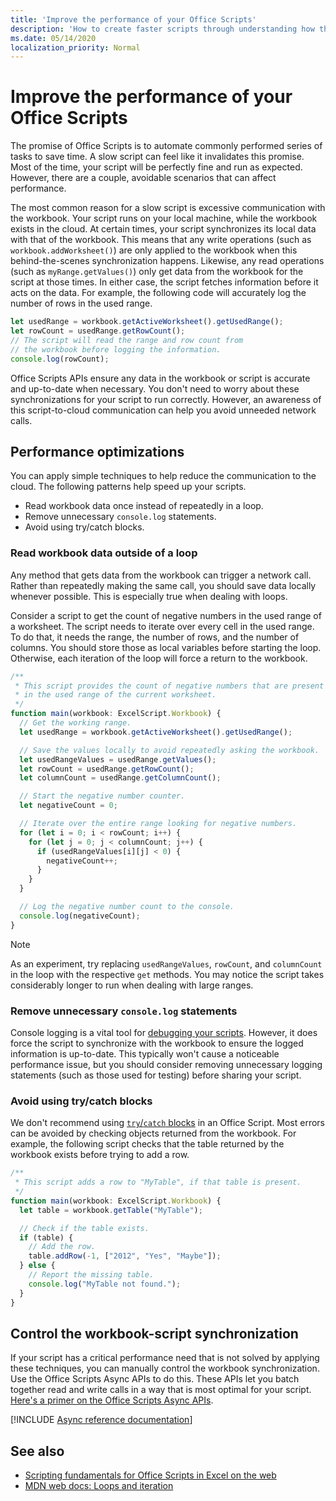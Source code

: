 ```yaml
---
title: 'Improve the performance of your Office Scripts'
description: 'How to create faster scripts through understanding how the script communicates with the Excel workbook.'
ms.date: 05/14/2020
localization_priority: Normal
---
```


# Improve the performance of your Office Scripts

The promise of Office Scripts is to automate commonly performed series of tasks to save time. A slow script can feel like it invalidates this promise. Most of the time, your script will be perfectly fine and run as expected. However, there are a couple, avoidable scenarios that can affect performance.

The most common reason for a slow script is excessive communication with the workbook. Your script runs on your local machine, while the workbook exists in the cloud. At certain times, your script synchronizes its local data with that of the workbook. This means that any write operations (such as `workbook.addWorksheet()`) are only applied to the workbook when this behind-the-scenes synchronization happens. Likewise, any read operations (such as `myRange.getValues()`) only get data from the workbook for the script at those times. In either case, the script fetches information before it acts on the data. For example, the following code will accurately log the number of rows in the used range.

```TypeScript
let usedRange = workbook.getActiveWorksheet().getUsedRange();
let rowCount = usedRange.getRowCount();
// The script will read the range and row count from
// the workbook before logging the information.
console.log(rowCount);
```

Office Scripts APIs ensure any data in the workbook or script is accurate and up-to-date when necessary. You don't need to worry about these synchronizations for your script to run correctly. However, an awareness of this script-to-cloud communication can help you avoid unneeded network calls.

## Performance optimizations

You can apply simple techniques to help reduce the communication to the cloud. The following patterns help speed up your scripts.

- Read workbook data once instead of repeatedly in a loop.
- Remove unnecessary `console.log` statements.
- Avoid using try/catch blocks.

### Read workbook data outside of a loop

Any method that gets data from the workbook can trigger a network call. Rather than repeatedly making the same call, you should save data locally whenever possible. This is especially true when dealing with loops.

Consider a script to get the count of negative numbers in the used range of a worksheet. The script needs to iterate over every cell in the used range. To do that, it needs the range, the number of rows, and the number of columns. You should store those as local variables before starting the loop. Otherwise, each iteration of the loop will force a return to the workbook.

```TypeScript
/**
 * This script provides the count of negative numbers that are present
 * in the used range of the current worksheet.
 */
function main(workbook: ExcelScript.Workbook) {
  // Get the working range.
  let usedRange = workbook.getActiveWorksheet().getUsedRange();

  // Save the values locally to avoid repeatedly asking the workbook.
  let usedRangeValues = usedRange.getValues();
  let rowCount = usedRange.getRowCount();
  let columnCount = usedRange.getColumnCount();

  // Start the negative number counter.
  let negativeCount = 0;

  // Iterate over the entire range looking for negative numbers.
  for (let i = 0; i < rowCount; i++) {
    for (let j = 0; j < columnCount; j++) {
      if (usedRangeValues[i][j] < 0) {
        negativeCount++;
      }
    }
  }

  // Log the negative number count to the console.
  console.log(negativeCount);
}
```

> [!NOTE]
> As an experiment, try replacing `usedRangeValues`, `rowCount`, and `columnCount` in the loop with the respective `get` methods. You may notice the script takes considerably longer to run when dealing with large ranges.

### Remove unnecessary `console.log` statements

Console logging is a vital tool for [debugging your scripts](../testing/troubleshooting.md). However, it does force the script to synchronize with the workbook to ensure the logged information is up-to-date. This typically won't cause a noticeable performance issue, but you should consider removing unnecessary logging statements (such as those used for testing) before sharing your script.

### Avoid using try/catch blocks

We don't recommend using [`try`/`catch` blocks](https://developer.mozilla.org/docs/Web/JavaScript/Reference/Statements/try...catch) in an Office Script. Most errors can be avoided by checking objects returned from the workbook. For example, the following script checks that the table returned by the workbook exists before trying to add a row.

```TypeScript
/**
 * This script adds a row to "MyTable", if that table is present.
 */
function main(workbook: ExcelScript.Workbook) {
  let table = workbook.getTable("MyTable");

  // Check if the table exists.
  if (table) {
    // Add the row.
    table.addRow(-1, ["2012", "Yes", "Maybe"]);
  } else {
    // Report the missing table.
    console.log("MyTable not found.");
  }
}
```

## Control the workbook-script synchronization

If your script has a critical performance need that is not solved by applying these techniques, you can manually control the workbook synchronization. Use the Office Scripts Async APIs to do this. These APIs let you batch together read and write calls in a way that is most optimal for your script. [Here's a primer on the Office Scripts Async APIs](excel-async-model.md).

[!INCLUDE [Async reference documentation](../includes/async-reference-documentation-link.md)]

## See also

- [Scripting fundamentals for Office Scripts in Excel on the web](scripting-fundamentals.md)
- [MDN web docs: Loops and iteration](https://developer.mozilla.org/docs/Web/JavaScript/Guide/Loops_and_iteration)

